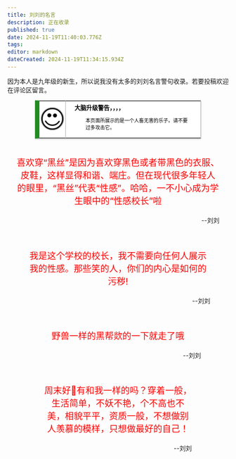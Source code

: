 ```yaml
---
title: 刘刘的名言
description: 正在收录
published: true
date: 2024-11-19T11:40:03.776Z
tags: 
editor: markdown
dateCreated: 2024-11-19T11:34:15.934Z
---
```


因为本人是九年级的新生，所以说我没有太多的刘刘名言警句收录。若要投稿欢迎在评论区留言。
<style>
  /* 默认浅色模式样式 */
  .custom-table {
    font-size: 95%;
    width: 75%;
    margin: 0 auto -2px auto;
    box-shadow: 0 1px 2px 0 rgba(0,0,0,.14), 0 1px 5px 0 rgba(0,0,0,.12), 0 2px 1px -2px rgba(0,0,0,.2);
    border: 1px #AAA solid;
    border-left: 10px solid #228b22;
    border-collapse: collapse;
    background-color: white;
    color: black;
  }
  /* 深色模式样式 */
  @media (prefers-color-scheme: dark) {
.custom-table {
      background-color: black;
      color: white;
      border-left: 10px solid #1E90FF;
    }
  }
</style>
<table class="custom-table">
  <tr>
    <td style="width: 55px; padding: 2px; text-align: center; border-right:1px solid #AAA;">
      <img src="/乐子.png" alt="乐子.png" />
    </td>
<td style="padding: 5px 20px;">
      <b>大脑升级警告，，，，</b>
     <div style="font-size: smaller; margin: 2px 0px 2px 25px;">
        <p>本页面所展示的是一个人畜无害的乐子。请不要过多攻击它。</p>
      </div>
    </td>
</tr>
</table>
<div style="padding:1.5em;">

<p>

<center>

<big><big>

<span style="color:red">喜欢穿“黑丝”是因为喜欢穿黑色或者带黑色的衣服、皮鞋，这样显得和谐、端庄。但在现代很多年轻人的眼里，“黑丝”代表“性感”。哈哈，一不小心成为学生眼中的“性感校长”啦</span>

</big></big></big></big>

</center>

<div style="text-align:right">

--刘刘

</div>

<div>

<div style="padding:1.5em;">

<p>

<center>

<big><big>

<span style="color:red">我是这个学校的校长，我不需要向任何人展示我的性感。那些笑的人，你们的内心是如何的污秽!</span>

</big></big></big></big>

</center>

<div style="text-align:right">

--刘刘

</div>

<div>

  <div style="padding:1.5em;">

<p>

<center>

<big><big>

<span style="color:red">野兽一样的黑帮欻的一下就走了哦</span>

</big></big></big></big>

</center>

<div style="text-align:right">

--刘刘

</div>

<div>

  <div style="padding:1.5em;">

<p>

<center>

<big><big>

<span style="color:red">周末好🌺有和我一样的吗？穿着一般，生活简单，不妖不艳，个不高也不美，相貌平平，资质一般，不想做别人羡慕的模样，只想做最好的自己！</span>

</big></big></big></big>

</center>

<div style="text-align:right">

--刘刘

</div>

<div>